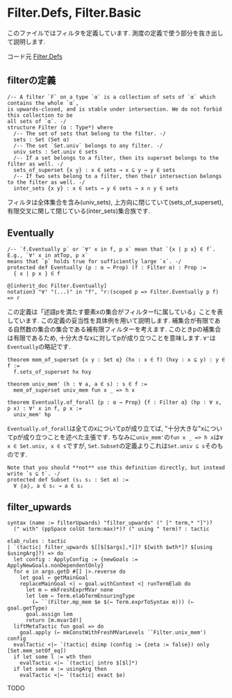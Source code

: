 Filter.Defs, Filter.Basic
============================================

このファイルではフィルタを定義しています. 測度の定義で使う部分を抜き出して説明します.

コード元
[Filter.Defs](https://leanprover-community.github.io/mathlib4_docs/Mathlib/Order/Filter/Defs.html)

## filterの定義

``` lean4
/-- A filter `F` on a type `α` is a collection of sets of `α` which contains the whole `α`,
is upwards-closed, and is stable under intersection. We do not forbid this collection to be
all sets of `α`. -/
structure Filter (α : Type*) where
  /-- The set of sets that belong to the filter. -/
  sets : Set (Set α)
  /-- The set `Set.univ` belongs to any filter. -/
  univ_sets : Set.univ ∈ sets
  /-- If a set belongs to a filter, then its superset belongs to the filter as well. -/
  sets_of_superset {x y} : x ∈ sets → x ⊆ y → y ∈ sets
  /-- If two sets belong to a filter, then their intersection belongs to the filter as well. -/
  inter_sets {x y} : x ∈ sets → y ∈ sets → x ∩ y ∈ sets
```
フィルタは全体集合を含み(univ_sets), 上方向に閉じていて(sets_of_superset), 有限交叉に関して閉じている(inter_sets)集合族です.

## Eventually

``` lean4
/-- `f.Eventually p` or `∀ᶠ x in f, p x` mean that `{x | p x} ∈ f`. E.g., `∀ᶠ x in atTop, p x`
means that `p` holds true for sufficiently large `x`. -/
protected def Eventually (p : α → Prop) (f : Filter α) : Prop :=
  { x | p x } ∈ f

@[inherit_doc Filter.Eventually]
notation3 "∀ᶠ "(...)" in "f", "r:(scoped p => Filter.Eventually p f) => r
```

この定義は「述語pを満たす要素xの集合がフィルターfに属している」ことを表しています. この定義の妥当性を具体例を用いて説明します. 補集合が有限である自然数の集合の集合である補有限フィルターを考えます. このときpの補集合は有限であるため, 十分大きなxに対してpが成り立つことを意味します. `∀ᶠ`は`Eventually`の略記です.

``` lean4
theorem mem_of_superset {x y : Set α} (hx : x ∈ f) (hxy : x ⊆ y) : y ∈ f :=
  f.sets_of_superset hx hxy

theorem univ_mem' (h : ∀ a, a ∈ s) : s ∈ f :=
  mem_of_superset univ_mem fun x _ => h x

theorem Eventually.of_forall {p : α → Prop} {f : Filter α} (hp : ∀ x, p x) : ∀ᶠ x in f, p x :=
  univ_mem' hp
```

`Eventually.of_forall`は全てのxについてpが成り立てば, "十分大きな"xについてpが成り立つことを述べた主張です.
ちなみに`univ_mem'`の`fun x _ => h x`は`∀ x ∈ Set.univ, x ∈ s`ですが, `Set.Subset`の定義よりこれは`Set.univ ⊆ s`そのものです.

``` lean4
Note that you should **not** use this definition directly, but instead write `s ⊆ t`. -/
protected def Subset (s₁ s₂ : Set α) :=
  ∀ ⦃a⦄, a ∈ s₁ → a ∈ s₂
```

## filter_upwards

``` lean4
syntax (name := filterUpwards) "filter_upwards" (" [" term,* "]")?
  (" with" (ppSpace colGt term:max)*)? (" using " term)? : tactic

elab_rules : tactic
| `(tactic| filter_upwards $[[$[$args],*]]? $[with $wth*]? $[using $usingArg]?) => do
  let config : ApplyConfig := {newGoals := ApplyNewGoals.nonDependentOnly}
  for e in args.getD #[] |>.reverse do
    let goal ← getMainGoal
    replaceMainGoal <| ← goal.withContext <| runTermElab do
      let m ← mkFreshExprMVar none
      let lem ← Term.elabTermEnsuringType
        (← ``(Filter.mp_mem $e $(← Term.exprToSyntax m))) (← goal.getType)
      goal.assign lem
      return [m.mvarId!]
  liftMetaTactic fun goal => do
    goal.apply (← mkConstWithFreshMVarLevels ``Filter.univ_mem') config
  evalTactic <|← `(tactic| dsimp (config := {zeta := false}) only [Set.mem_setOf_eq])
  if let some l := wth then
    evalTactic <|← `(tactic| intro $[$l]*)
  if let some e := usingArg then
    evalTactic <|← `(tactic| exact $e)
```

TODO